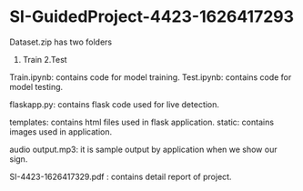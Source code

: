 # SI-GuidedProject-4423-1626417293
Dataset.zip has two folders
1. Train
2.Test

Train.ipynb: contains code for model training.
Test.ipynb: contains code for model testing.

flaskapp.py: contains flask code used for live detection.

templates: contains html files used in flask application.
static: contains images used in application.

audio output.mp3: it is sample output by application when we show our sign.

SI-4423-1626417329.pdf : contains detail report of project.

